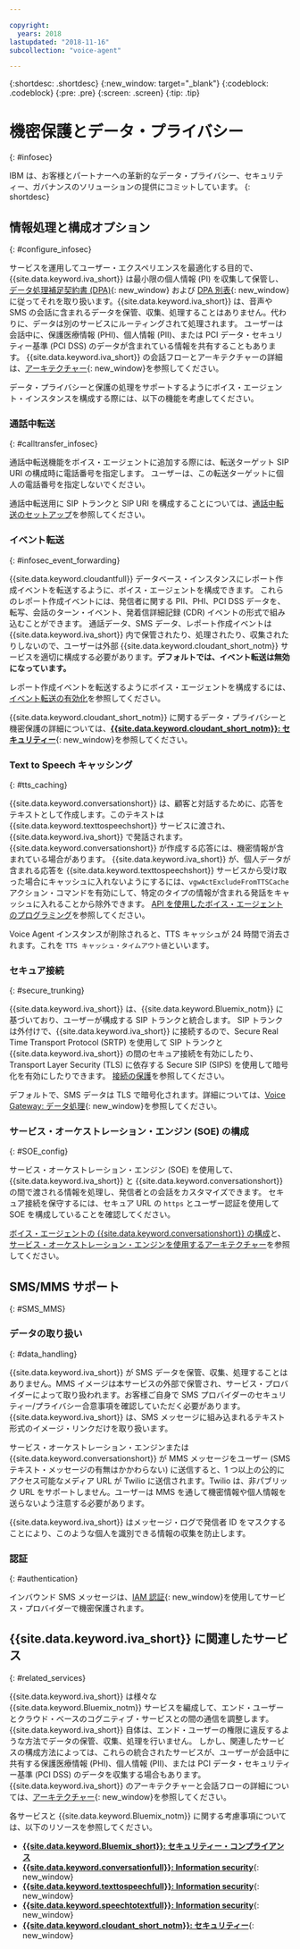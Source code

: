 ```yaml
---

copyright:
  years: 2018
lastupdated: "2018-11-16"
subcollection: "voice-agent"

---
```


{:shortdesc: .shortdesc}
{:new_window: target="_blank"}
{:codeblock: .codeblock}
{:pre: .pre}
{:screen: .screen}
{:tip: .tip}


# 機密保護とデータ・プライバシー
{: #infosec}

IBM は、お客様とパートナーへの革新的なデータ・プライバシー、セキュリティー、ガバナンスのソリューションの提供にコミットしています。
{: shortdesc}

## 情報処理と構成オプション
{: #configure_infosec}

サービスを運用してユーザー・エクスペリエンスを最適化する目的で、{{site.data.keyword.iva_short}} は最小限の個人情報 (PI) を収集して保管し、[データ処理補足契約書 (DPA)](https://www.ibm.com/support/customer/csol/terms/){: new_window} および [DPA 別表](https://www.ibm.com/software/reports/compatibility/clarity-reports/report/html/softwareReqsForProduct?deliverableId=00C4CE004FA711E7AA10752A2F494A7C){: new_window}に従ってそれを取り扱います。{{site.data.keyword.iva_short}} は、音声や SMS の会話に含まれるデータを保管、収集、処理することはありません。代わりに、データは別のサービスにルーティングされて処理されます。 ユーザーは会話中に、保護医療情報 (PHI)、個人情報 (PII)、または PCI データ・セキュリティー基準 (PCI DSS) のデータが含まれている情報を共有することもあります。 {{site.data.keyword.iva_short}} の会話フローとアーキテクチャーの詳細は、[アーキテクチャー](/docs/services/voice-agent?topic=voice-agent-about#architecture){: new_window}を参照してください。

データ・プライバシーと保護の処理をサポートするようにボイス・エージェント・インスタンスを構成する際には、以下の機能を考慮してください。

### 通話中転送
{:  #calltransfer_infosec}

通話中転送機能をボイス・エージェントに追加する際には、転送ターゲット SIP URI の構成時に電話番号を指定します。 ユーザーは、この転送ターゲットに個人の電話番号を指定しないでください。

通話中転送用に SIP トランクと SIP URI を構成することについては、[通話中転送のセットアップ](/docs/services/voice-agent?topic=voice-agent-call-transfer)を参照してください。

### イベント転送
{: #infosec_event_forwarding}

{{site.data.keyword.cloudantfull}} データベース・インスタンスにレポート作成イベントを転送するように、ボイス・エージェントを構成できます。 これらのレポート作成イベントには、発信者に関する PII、PHI、PCI DSS データを、転写、会話のターン・イベント、発着信詳細記録 (CDR) イベントの形式で組み込むことができます。 通話データ、SMS データ、レポート作成イベントは {{site.data.keyword.iva_short}} 内で保管されたり、処理されたり、収集されたりしないので、ユーザーは外部 {{site.data.keyword.cloudant_short_notm}} サービスを適切に構成する必要があります。**デフォルトでは、イベント転送は無効になっています。**

レポート作成イベントを転送するようにボイス・エージェントを構成するには、[イベント転送の有効化](/docs/services/voice-agent?topic=voice-agent-event_forwarding)を参照してください。

{{site.data.keyword.cloudant_short_notm}} に関するデータ・プライバシーと機密保護の詳細については、[**{{site.data.keyword.cloudant_short_notm}}: セキュリティー**](/docs/services/Cloudant/offerings?topic=cloudant-security#security){: new_window}を参照してください。

### Text to Speech キャッシング
{: #tts_caching}

{{site.data.keyword.conversationshort}} は、顧客と対話するために、応答をテキストとして作成します。このテキストは {{site.data.keyword.texttospeechshort}} サービスに渡され、{{site.data.keyword.iva_short}} で発話されます。 {{site.data.keyword.conversationshort}} が作成する応答には、機密情報が含まれている場合があります。 {{site.data.keyword.iva_short}} が、個人データが含まれる応答を {{site.data.keyword.texttospeechshort}} サービスから受け取った場合にキャッシュに入れないようにするには、`vgwActExcludeFromTTSCache` アクション・コマンドを有効にして、特定のタイプの情報が含まれる発話をキャッシュに入れることから除外できます。 [API を使用したボイス・エージェントのプログラミング](/docs/services/voice-agent?topic=voice-agent-api#action-sequences)を参照してください。

Voice Agent インスタンスが削除されると、TTS キャッシュが 24 時間で消去されます。これを `TTS キャッシュ・タイムアウト値`といいます。

### セキュア接続
{: #secure_trunking}

{{site.data.keyword.iva_short}} は、{{site.data.keyword.Bluemix_notm}} に基づいており、ユーザーが構成する SIP トランクと統合します。 SIP トランクは外付けで、{{site.data.keyword.iva_short}} に接続するので、Secure Real Time Transport Protocol (SRTP) を使用して SIP トランクと {{site.data.keyword.iva_short}} の間のセキュア接続を有効にしたり、Transport Layer Security (TLS) に依存する Secure SIP (SIPS) を使用して暗号化を有効にしたりできます。 [接続の保護](/docs/services/voice-agent?topic=voice-agent-securing)を参照してください。

デフォルトで、SMS データは TLS で暗号化されます。詳細については、[Voice Gateway: データ処理](https://www.ibm.com/support/knowledgecenter/en/SS4U29/gdpr_considerations.html#GDPR_dataProcessing){: new_window}を参照してください。

### サービス・オーケストレーション・エンジン (SOE) の構成
{: #SOE_config}

サービス・オーケストレーション・エンジン (SOE) を使用して、{{site.data.keyword.iva_short}} と {{site.data.keyword.conversationshort}} の間で渡される情報を処理し、発信者との会話をカスタマイズできます。 セキュア接続を保守するには、セキュア URL の `https` とユーザー認証を使用して SOE を構成していることを確認してください。

[ボイス・エージェントの {{site.data.keyword.conversationshort}} の構成](/docs/services/voice-agent?topic=voice-agent-conversation_va#conversation_va)と、[サービス・オーケストレーション・エンジンを使用するアーキテクチャー](/docs/services/voice-agent?topic=voice-agent-about#arch-soe)を参照してください。

## SMS/MMS サポート
{: #SMS_MMS}

### データの取り扱い
{: #data_handling}

{{site.data.keyword.iva_short}} が SMS データを保管、収集、処理することはありません。MMS イメージは本サービスの外部で保管され、サービス・プロバイダーによって取り扱われます。お客様ご自身で SMS プロバイダーのセキュリティー/プライバシー合意事項を確認していただく必要があります。{{site.data.keyword.iva_short}} は、SMS メッセージに組み込まれるテキスト形式のイメージ・リンクだけを取り扱います。

サービス・オーケストレーション・エンジンまたは {{site.data.keyword.conversationshort}} が MMS メッセージをユーザー (SMS テキスト・メッセージの有無はかかわらない) に送信すると、1 つ以上の公的にアクセス可能なメディア URL が Twilio に送信されます。Twilio は、非パブリック URL をサポートしません。ユーザーは MMS を通して機密情報や個人情報を送らないよう注意する必要があります。

{{site.data.keyword.iva_short}} はメッセージ・ログで発信者 ID をマスクすることにより、このような個人を識別できる情報の収集を防止します。

### 認証
{: #authentication}

インバウンド SMS メッセージは、[IAM 認証](/docs/services/voice-agent?topic=voice-agent-iam#sms_access){: new_window}を使用してサービス・プロバイダーで機密保護されます。

## {{site.data.keyword.iva_short}} に関連したサービス
{: #related_services}

{{site.data.keyword.iva_short}} は様々な {{site.data.keyword.Bluemix_notm}} サービスを編成して、エンド・ユーザーとクラウド・ベースのコグニティブ・サービスとの間の通信を調整します。 {{site.data.keyword.iva_short}} 自体は、エンド・ユーザーの権限に違反するような方法でデータの保管、収集、処理を行いません。 しかし、関連したサービスの構成方法によっては、これらの統合されたサービスが、ユーザーが会話中に共有する保護医療情報 (PHI)、個人情報 (PII)、または PCI データ・セキュリティー基準 (PCI DSS) のデータを収集する場合もあります。 {{site.data.keyword.iva_short}} のアーキテクチャーと会話フローの詳細については、[アーキテクチャー](/docs/services/voice-agent?topic=voice-agent-about#architecture){: new_window}を参照してください。

各サービスと {{site.data.keyword.Bluemix_notm}} に関する考慮事項については、以下のリソースを参照してください。

  * [**{{site.data.keyword.Bluemix_short}}: セキュリティー・コンプライアンス**](/docs/overview?topic=overview-security#security)
  * [**{{site.data.keyword.conversationfull}}: Information security**](/docs/services/assistant?topic=assistant-information-security#information-security){: new_window}
  * [**{{site.data.keyword.texttospeechfull}}: Information security**](/docs/services/text-to-speech?topic=text-to-speech-information-security){: new_window}
  * [**{{site.data.keyword.speechtotextfull}}: Information security**](/docs/services/speech-to-text?topic=speech-to-text-information-security){: new_window}
  * [**{{site.data.keyword.cloudant_short_notm}}: セキュリティー**](/docs/services/Cloudant/offerings?topic=cloudant-security#security){: new_window}
